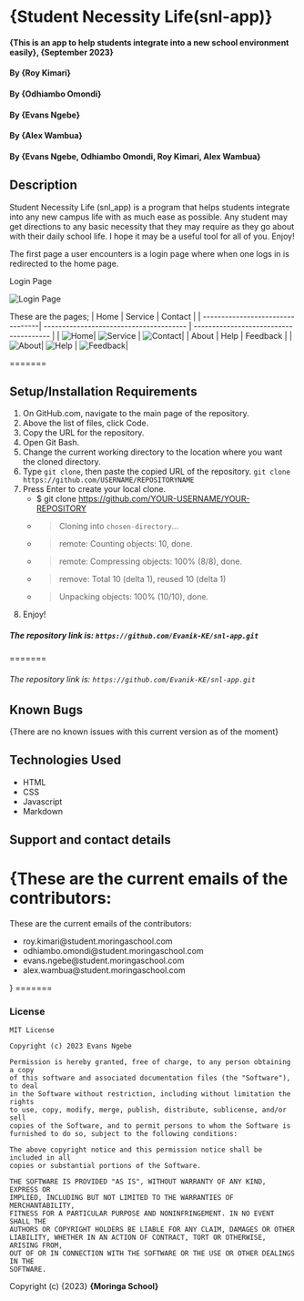 # {Student Necessity Life(snl-app)}
#### {This is an app to help students integrate into a new school environment easily}, {September 2023}
#### By **{Roy Kimari}**
#### By **{Odhiambo Omondi}**
#### By **{Evans Ngebe}**
#### By **{Alex Wambua}**
#### By **{Evans Ngebe, Odhiambo Omondi, Roy Kimari, Alex Wambua}**


## Description
Student Necessity Life (snl_app) is a program that helps students integrate into any new campus life with as much ease as possible. Any student may get directions to any basic necessity that they may require as they go about with their daily school life. I hope it may be a useful tool for all of you. Enjoy!


The first page a user encounters is a login page where when one logs in is redirected to the home page.

Login Page

![Login Page](Screenshots/login.PNG)

These are the pages;
| Home | Service | Contact |
| ---------------------------------| --------------------------------------- | -------------------------------------- |
| ![Home](Screenshots/home.PNG)| ![Service](Screenshots/service.PNG) | ![Contact](Screenshots/contact.PNG)|
| About | Help | Feedback |
| ![About](Screenshots/about-pg.PNG)| ![Help](Screenshots/help.JPG) | ![Feedback](Screenshots/feedback.PNG)|

=======

## Setup/Installation Requirements
1. On GitHub.com, navigate to the main page of the repository.
2. Above the list of files, click  Code.
3. Copy the URL for the repository.
4. Open Git Bash.
5. Change the current working directory to the location where you want the cloned directory.
6. Type ```git clone```, then paste the copied URL of the repository.
```git clone https://github.com/USERNAME/REPOSITORYNAME```
7. Press Enter to create your local clone.
    * $ git clone https://github.com/YOUR-USERNAME/YOUR-REPOSITORY  
    * > Cloning into `chosen-directory`...  
    * > remote: Counting objects: 10, done.  
    * > remote: Compressing objects: 100% (8/8), done.  
    * > remove: Total 10 (delta 1), reused 10 (delta 1)  
    * > Unpacking objects: 100% (10/10), done.
8. Enjoy!


##### The repository link is: ```https://github.com/Evanik-KE/snl-app.git```
=======
###### The repository link is: ```https://github.com/Evanik-KE/snl-app.git```


## Known Bugs
{There are no known issues with this current version as of the moment}

## Technologies Used
 * HTML
 * CSS
 * Javascript
 * Markdown

## Support and contact details

{These are the current emails of the contributors:
=======
These are the current emails of the contributors:

<ul>
<li>roy.kimari@student.moringaschool.com</li>
<li>odhiambo.omondi@student.moringaschool.com</li>
<li>evans.ngebe@student.moringaschool.com</li>
<li>alex.wambua@student.moringaschool.com</li>

</ul>}
=======
</ul>


### License
```
MIT License

Copyright (c) 2023 Evans Ngebe

Permission is hereby granted, free of charge, to any person obtaining a copy
of this software and associated documentation files (the "Software"), to deal
in the Software without restriction, including without limitation the rights
to use, copy, modify, merge, publish, distribute, sublicense, and/or sell
copies of the Software, and to permit persons to whom the Software is
furnished to do so, subject to the following conditions:

The above copyright notice and this permission notice shall be included in all
copies or substantial portions of the Software.

THE SOFTWARE IS PROVIDED "AS IS", WITHOUT WARRANTY OF ANY KIND, EXPRESS OR
IMPLIED, INCLUDING BUT NOT LIMITED TO THE WARRANTIES OF MERCHANTABILITY,
FITNESS FOR A PARTICULAR PURPOSE AND NONINFRINGEMENT. IN NO EVENT SHALL THE
AUTHORS OR COPYRIGHT HOLDERS BE LIABLE FOR ANY CLAIM, DAMAGES OR OTHER
LIABILITY, WHETHER IN AN ACTION OF CONTRACT, TORT OR OTHERWISE, ARISING FROM,
OUT OF OR IN CONNECTION WITH THE SOFTWARE OR THE USE OR OTHER DEALINGS IN THE
SOFTWARE.
```


Copyright (c) {2023} **{Moringa School}**
